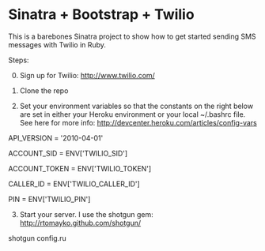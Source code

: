 Sinatra + Bootstrap + Twilio
============================

This is a barebones Sinatra project to show how to get started sending SMS messages with Twilio in Ruby. 

Steps:

0) Sign up for Twilio: http://www.twilio.com/

1) Clone the repo

2) Set your environment variables so that the constants on the right below are set in either your Heroku environment or your local ~/.bashrc file. See here for more info: http://devcenter.heroku.com/articles/config-vars

API_VERSION = '2010-04-01'

ACCOUNT_SID = ENV['TWILIO_SID']

ACCOUNT_TOKEN = ENV['TWILIO_TOKEN']

CALLER_ID = ENV['TWILIO_CALLER_ID']

PIN = ENV['TWILIO_PIN']
	
3) Start your server. I use the shotgun gem: http://rtomayko.github.com/shotgun/

shotgun config.ru